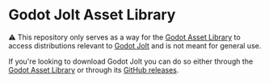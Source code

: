 # Godot Jolt Asset Library

⚠️ This repository only serves as a way for the [Godot Asset Library][lib] to access distributions relevant to [Godot Jolt][gdj] and is not meant for general use.

If you're looking to download Godot Jolt you can do so either through the [Godot Asset Library][ast] or through its [GitHub releases][rls].

[lib]: https://godotengine.org/asset-library
[gdj]: https://github.com/godot-jolt/godot-jolt
[ast]: https://godotengine.org/asset-library/asset/1918
[rls]: https://github.com/godot-jolt/godot-jolt/releases/latest
